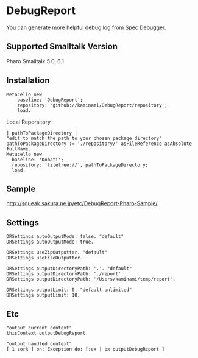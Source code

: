 # DebugReport
You can generate more helpful debug log from Spec Debugger.


## Supported Smalltalk Version

Pharo Smalltalk 5.0, 6.1

## Installation

```smalltalk
Metacello new
    baseline: 'DebugReport';
    repository: 'github://kaminami/DebugReport/repository';
    load.
```

Local Reporsitory

```smalltalk
| pathToPackageDirectory |
"edit to match the path to your chosen package directory"
pathToPackageDirectory := './repository/' asFileReference asAbsolute fullName.
Metacello new
  baseline: 'Kobati';
  repository: 'filetree://', pathToPackageDirectory;
  load.
```

## Sample
http://squeak.sakura.ne.jp/etc/DebugReport-Pharo-Sample/


## Settings
```smalltalk
DRSettings autoOutputMode: false. "default"
DRSettings autoOutputMode: true.

DRSettings useZipOutputter. "default"
DRSettings useFileOutputter.

DRSettings outputDirectoryPath: '.'. "default"
DRSettings outputDirectoryPath: './report'.
DRSettings outputDirectoryPath: '/Users/kaminami/temp/report'.

DRSettings outputLimit: 0. "default unlimited"
DRSettings outputLimit: 10.
```

## Etc
```smalltalk
"output current context"
thisContext outputDebugReport.

"output handled context"
[ 1 zork ] on: Exception do: [:ex | ex outputDebugReport ]
```
